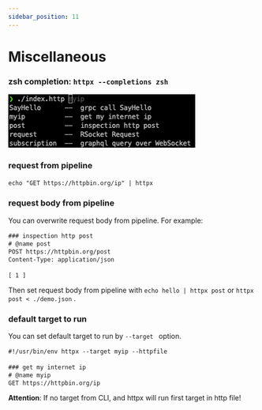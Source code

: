```yaml
---
sidebar_position: 11
---
```


# Miscellaneous

### zsh completion: `httpx --completions zsh`

![Shell Completion](../../static/img/shell-completion.png)

### request from pipeline

`echo "GET https://httpbin.org/ip" | httpx`

### request body from pipeline

You can overwrite request body from pipeline. For example:

```
### inspection http post
# @name post
POST https://httpbin.org/post
Content-Type: application/json

[ 1 ]
```

Then set request body from pipeline with `echo hello | httpx post` or `httpx post < ./demo.json` .

### default target to run

You can set default target to run by `--target ` option.

```
#!/usr/bin/env httpx --target myip --httpfile

### get my internet ip
# @name myip
GET https://httpbin.org/ip
```

**Attention**: If no target from CLI, and httpx will run first target in http file!
